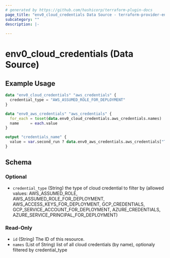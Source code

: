 ```yaml
---
# generated by https://github.com/hashicorp/terraform-plugin-docs
page_title: "env0_cloud_credentials Data Source - terraform-provider-env0"
subcategory: ""
description: |-
  
---
```


# env0_cloud_credentials (Data Source)



## Example Usage

```terraform
data "env0_cloud_credentials" "aws_credentials" {
  credential_type = "AWS_ASSUMED_ROLE_FOR_DEPLOYMENT"
}

data "env0_aws_credentials" "aws_credentials" {
  for_each = toset(data.env0_cloud_credentials.aws_credentials.names)
  name     = each.value
}

output "credentials_name" {
  value = var.second_run ? data.env0_aws_credentials.aws_credentials["Test Role arn1"].name : ""
}
```

<!-- schema generated by tfplugindocs -->
## Schema

### Optional

- `credential_type` (String) the type of cloud credential to filter by (allowed values: AWS_ASSUMED_ROLE, AWS_ASSUMED_ROLE_FOR_DEPLOYMENT, AWS_ACCESS_KEYS_FOR_DEPLOYMENT, GCP_CREDENTIALS, GCP_SERVICE_ACCOUNT_FOR_DEPLOYMENT, AZURE_CREDENTIALS, AZURE_SERVICE_PRINCIPAL_FOR_DEPLOYMENT)

### Read-Only

- `id` (String) The ID of this resource.
- `names` (List of String) list of all cloud credentials (by name), optionaly filtered by credential_type
